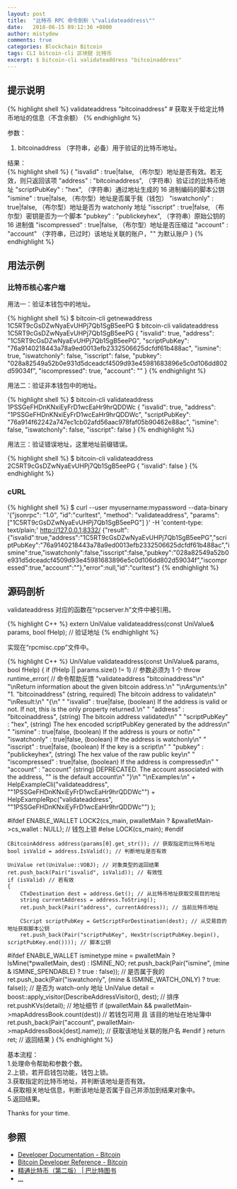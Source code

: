 ```yaml
---
layout: post
title:  "比特币 RPC 命令剖析 \"validateaddress\""
date:   2018-06-15 09:12:36 +0800
author: mistydew
comments: true
categories: Blockchain Bitcoin
tags: CLI bitcoin-cli 区块链 比特币
excerpt: $ bitcoin-cli validateaddress "bitcoinaddress"
---
```

## 提示说明

{% highlight shell %}
validateaddress "bitcoinaddress" # 获取关于给定比特币地址的信息（不含余额）
{% endhighlight %}

参数：<br>
1. bitcoinaddress （字符串，必备）用于验证的比特币地址。

结果：<br>
{% highlight shell %}
{
  "isvalid" : true|false,       （布尔型）地址是否有效。若无效，则只返回该项
  "address" : "bitcoinaddress", （字符串）验证过的比特币地址
  "scriptPubKey" : "hex",       （字符串）通过地址生成的 16 进制编码的脚本公钥
  "ismine" : true|false,        （布尔型）地址是否属于我（钱包）
  "iswatchonly" : true|false,   （布尔型）地址是否为 watchonly 地址
  "isscript" : true|false,      （布尔型）密钥是否为一个脚本
  "pubkey" : "publickeyhex",    （字符串）原始公钥的 16 进制值
  "iscompressed" : true|false,  （布尔型）地址是否压缩过
  "account" : "account"         （字符串，已过时）该地址关联的账户，"" 为默认账户
}
{% endhighlight %}

## 用法示例

### 比特币核心客户端

用法一：验证本钱包中的地址。

{% highlight shell %}
$ bitcoin-cli getnewaddress
1C5RT9cGsDZwNyaEvUHPj7Qb1SgB5eePG
$ bitcoin-cli validateaddress 1C5RT9cGsDZwNyaEvUHPj7Qb1SgB5eePG
{
  "isvalid": true,
  "address": "1C5RT9cGsDZwNyaEvUHPj7Qb1SgB5eePG",
  "scriptPubKey": "76a9140218443a78a9ed0013efb2332506625dcfdf61b488ac",
  "ismine": true,
  "iswatchonly": false,
  "isscript": false,
  "pubkey": "028a82549a52b0e931d5dceadcf4509d93e45981683896e5c0d106dd802d59034f",
  "iscompressed": true,
  "account": ""
}
{% endhighlight %}

用法二：验证非本钱包中的地址。

{% highlight shell %}
$ bitcoin-cli validateaddress 1PSSGeFHDnKNxiEyFrD1wcEaHr9hrQDDWc
{
  "isvalid": true,
  "address": "1PSSGeFHDnKNxiEyFrD1wcEaHr9hrQDDWc",
  "scriptPubKey": "76a914f62242a747ec1cb02afd56aac978faf05b90462e88ac",
  "ismine": false,
  "iswatchonly": false,
  "isscript": false
}
{% endhighlight %}

用法三：验证错误地址，这里地址前缀错误。

{% highlight shell %}
$ bitcoin-cli validateaddress 2C5RT9cGsDZwNyaEvUHPj7Qb1SgB5eePG
{
  "isvalid": false
}
{% endhighlight %}

### cURL

{% highlight shell %}
$ curl --user myusername:mypassword --data-binary '{"jsonrpc": "1.0", "id":"curltest", "method": "validateaddress", "params": ["1C5RT9cGsDZwNyaEvUHPj7Qb1SgB5eePG"] }' -H 'content-type: text/plain;' http://127.0.0.1:8332/
{"result":{"isvalid":true,"address":"1C5RT9cGsDZwNyaEvUHPj7Qb1SgB5eePG","scriptPubKey":"76a9140218443a78a9ed0013efb2332506625dcfdf61b488ac","ismine":true,"iswatchonly":false,"isscript":false,"pubkey":"028a82549a52b0e931d5dceadcf4509d93e45981683896e5c0d106dd802d59034f","iscompressed":true,"account":""},"error":null,"id":"curltest"}
{% endhighlight %}

## 源码剖析
validateaddress 对应的函数在“rpcserver.h”文件中被引用。

{% highlight C++ %}
extern UniValue validateaddress(const UniValue& params, bool fHelp); // 验证地址
{% endhighlight %}

实现在“rpcmisc.cpp”文件中。

{% highlight C++ %}
UniValue validateaddress(const UniValue& params, bool fHelp)
{
    if (fHelp || params.size() != 1) // 参数必须为 1 个
        throw runtime_error( // 命令帮助反馈
            "validateaddress \"bitcoinaddress\"\n"
            "\nReturn information about the given bitcoin address.\n"
            "\nArguments:\n"
            "1. \"bitcoinaddress\"     (string, required) The bitcoin address to validate\n"
            "\nResult:\n"
            "{\n"
            "  \"isvalid\" : true|false,       (boolean) If the address is valid or not. If not, this is the only property returned.\n"
            "  \"address\" : \"bitcoinaddress\", (string) The bitcoin address validated\n"
            "  \"scriptPubKey\" : \"hex\",       (string) The hex encoded scriptPubKey generated by the address\n"
            "  \"ismine\" : true|false,        (boolean) If the address is yours or not\n"
            "  \"iswatchonly\" : true|false,   (boolean) If the address is watchonly\n"
            "  \"isscript\" : true|false,      (boolean) If the key is a script\n"
            "  \"pubkey\" : \"publickeyhex\",    (string) The hex value of the raw public key\n"
            "  \"iscompressed\" : true|false,  (boolean) If the address is compressed\n"
            "  \"account\" : \"account\"         (string) DEPRECATED. The account associated with the address, \"\" is the default account\n"
            "}\n"
            "\nExamples:\n"
            + HelpExampleCli("validateaddress", "\"1PSSGeFHDnKNxiEyFrD1wcEaHr9hrQDDWc\"")
            + HelpExampleRpc("validateaddress", "\"1PSSGeFHDnKNxiEyFrD1wcEaHr9hrQDDWc\"")
        );

#ifdef ENABLE_WALLET
    LOCK2(cs_main, pwalletMain ? &pwalletMain->cs_wallet : NULL); // 钱包上锁
#else
    LOCK(cs_main);
#endif

    CBitcoinAddress address(params[0].get_str()); // 获取指定的比特币地址
    bool isValid = address.IsValid(); // 判断地址是否有效

    UniValue ret(UniValue::VOBJ); // 对象类型的返回结果
    ret.push_back(Pair("isvalid", isValid)); // 有效性
    if (isValid) // 若有效
    {
        CTxDestination dest = address.Get(); // 从比特币地址获取交易目的地址
        string currentAddress = address.ToString();
        ret.push_back(Pair("address", currentAddress)); // 当前比特币地址

        CScript scriptPubKey = GetScriptForDestination(dest); // 从交易目的地址获取脚本公钥
        ret.push_back(Pair("scriptPubKey", HexStr(scriptPubKey.begin(), scriptPubKey.end()))); // 脚本公钥

#ifdef ENABLE_WALLET
        isminetype mine = pwalletMain ? IsMine(*pwalletMain, dest) : ISMINE_NO;
        ret.push_back(Pair("ismine", (mine & ISMINE_SPENDABLE) ? true : false)); // 是否属于我的
        ret.push_back(Pair("iswatchonly", (mine & ISMINE_WATCH_ONLY) ? true: false)); // 是否为 watch-only 地址
        UniValue detail = boost::apply_visitor(DescribeAddressVisitor(), dest); // 排序
        ret.pushKVs(detail); // 地址细节
        if (pwalletMain && pwalletMain->mapAddressBook.count(dest)) // 若钱包可用 且 该目的地址在地址簿中
            ret.push_back(Pair("account", pwalletMain->mapAddressBook[dest].name)); // 获取该地址关联的账户名
#endif
    }
    return ret; // 返回结果
}
{% endhighlight %}

基本流程：<br>
1.处理命令帮助和参数个数。<br>
2.上锁，若开启钱包功能，钱包上锁。<br>
3.获取指定的比特币地址，并判断该地址是否有效。<br>
4.获取相关地址信息，判断该地址是否属于自己并添加到结果对象中。<br>
5.返回结果。

Thanks for your time.

## 参照
* [Developer Documentation - Bitcoin](https://bitcoin.org/en/developer-documentation)
* [Bitcoin Developer Reference - Bitcoin](https://bitcoin.org/en/developer-reference#validateaddress)
* [精通比特币（第二版） \| 巴比特图书](http://book.8btc.com/masterbitcoin2cn)
* [...](https://github.com/mistydew/blockchain)
